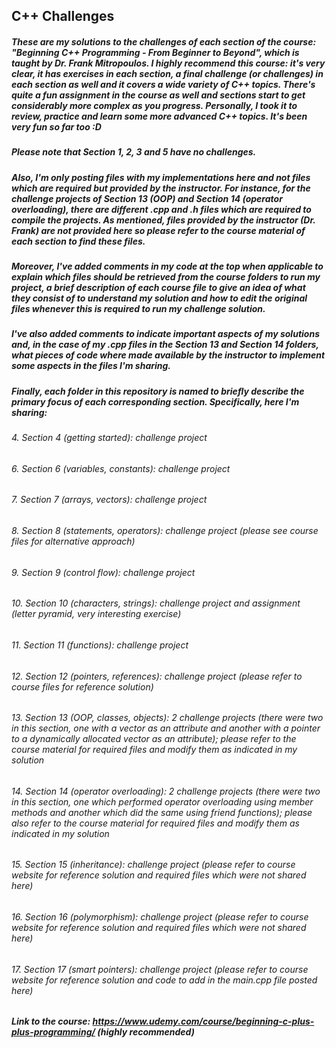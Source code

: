 ## C++ Challenges

##### These are my solutions to the challenges of each section of the course: "Beginning C++ Programming - From Beginner to Beyond", which is taught by Dr. Frank Mitropoulos. I highly recommend this course: it's very clear, it has exercises in each section, a final challenge (or challenges) in each section as well and it covers a wide variety of C++ topics. There's quite a fun assignment in the course as well and sections start to get considerably more complex as you progress. Personally, I took it to review, practice and learn some more advanced C++ topics. It's been very fun so far too :D  

##### Please note that Section 1, 2, 3 and 5 have no challenges. 

##### Also, I'm only posting files with my implementations here and not files which are required but provided by the instructor. For instance, for the challenge projects of Section 13 (OOP) and Section 14 (operator overloading), there are different .cpp and .h files which are required to compile the projects. As mentioned, files provided by the instructor (Dr. Frank) are not provided here so please refer to the course material of each section to find these files. 

##### Moreover, I've added comments in my code at the top when applicable to explain which files should be retrieved from the course folders to run my project, a brief description of each course file to give an idea of what they consist of to understand my solution and how to edit the original files whenever this is required to run my challenge solution. 

##### I've also added comments to indicate important aspects of my solutions and, in the case of my .cpp files in the Section 13 and Section 14 folders, what pieces of code where made available by the instructor to implement some aspects in the files I'm sharing.  

##### Finally, each folder in this repository is named to briefly describe the primary focus of each corresponding section. Specifically, here I'm sharing:

###### 4. Section 4 (getting started): challenge project 

###### 6. Section 6 (variables, constants): challenge project 

###### 7. Section 7 (arrays, vectors): challenge project 

###### 8. Section 8 (statements, operators): challenge project (please see course files for alternative approach)

###### 9. Section 9 (control flow): challenge project 

###### 10. Section 10 (characters, strings): challenge project and assignment (letter pyramid, very interesting exercise) 

###### 11. Section 11 (functions): challenge project 

###### 12. Section 12 (pointers, references): challenge project (please refer to course files for reference solution)

###### 13. Section 13 (OOP, classes, objects): 2 challenge projects (there were two in this section, one with a vector as an attribute and another with a pointer to a dynamically allocated vector as an attribute); please refer to the course material for required files and modify them as indicated in my solution

###### 14. Section 14 (operator overloading): 2 challenge projects (there were two in this section, one which performed operator overloading using member methods and another which did the same using friend functions); please also refer to the course material for required files and modify them as indicated in my solution 

###### 15. Section 15 (inheritance): challenge project (please refer to course website for reference solution and required files which were not shared here)

###### 16. Section 16 (polymorphism): challenge project (please refer to course website for reference solution and required files which were not shared here)

###### 17. Section 17 (smart pointers): challenge project (please refer to course website for reference solution and code to add in the main.cpp file posted here)

##### Link to the course: https://www.udemy.com/course/beginning-c-plus-plus-programming/ (highly recommended)